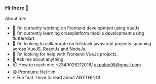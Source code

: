 ### Hi there 👋

About me:

- 🔭 I’m currently working on Frontend development using VueJs
- 🌱 I’m currently learning crossplatform mobile development using flutter/dart.
- 👯 I’m looking to collaborate on fullstack javascript projects spanning across VueJS, ReactJs and NodeJs.
- 🤔 I’m looking for help with Frontend VueJs projects.
- 💬 Ask me about anything.
- 📫 How to reach me: +2349026212016/ akpabio98@gmail.com
- 😄 Pronouns: He/Him
- ⚡ Fun fact: I love to read about ANYTHING!.

